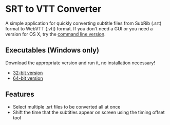 SRT to VTT Converter
====================

A simple application for quickly converting subtitle files from SubRib (.srt) format to WebVTT (.vtt) format.
If you don't need a GUI or you need a version for OS X, try the [command line version](https://github.com/nwoltman/srt-to-vtt-cl).

## Executables (Windows only)

Download the appropriate version and run it, no installation necessary!
* [32-bit version](https://github.com/nwoltman/srt-to-vtt-converter/raw/master/dist/SRT_to_VTT_Converter-x86.exe "Download the 32-bit version")
* [64-bit version](https://github.com/nwoltman/srt-to-vtt-converter/raw/master/dist/SRT_to_VTT_Converter-x64.exe "Download the 64-bit version")

## Features

* Select multiple .srt files to be converted all at once
* Shift the time that the subtitles appear on screen using the timing offset tool
